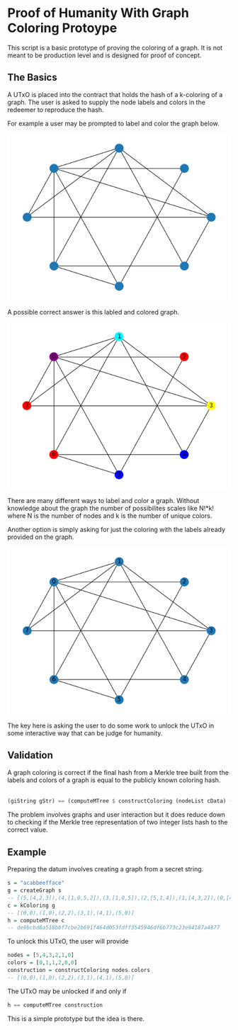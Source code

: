 # Proof of Humanity With Graph Coloring Protoype

This script is a basic prototype of proving the coloring of a graph. It is not meant to be production level and is designed for proof of concept.

## The Basics

A UTxO is placed into the contract that holds the hash of a k-coloring of a graph. The user is asked to supply the node labels and colors in the redeemer to reproduce the hash.

For example a user may be prompted to label and color the graph below.

![Default Graph](py/graph.png "Colorless")

A possible correct answer is this labled and colored graph.

![Colored Graph](py/graph-colored.png "Colored")

There are many different ways to label and color a graph. Without knowledge about the graph the number of possibilites scales like N!*k! where N is the number of nodes and k is the number of unique colors.

Another option is simply asking for just the coloring with the labels already provided on the graph.

![Labled Graph](py/graph-labeled.png "Labled")


The key here is asking the user to do some work to unlock the UTxO in some interactive way that can be judge for humanity.

## Validation

A graph coloring is correct if the final hash from a Merkle tree built from the labels and colors of a graph is equal to the publicly known coloring hash.

```hs

(giString gStr) == (computeMTree $ constructColoring (nodeList cData) (colorList cData))
```

The problem involves graphs and user interaction but it does reduce down to checking if the Merkle tree representation of two integer lists hash to the correct value.

## Example

Preparing the datum involves creating a graph from a secret string.

```hs
s = "acabbeefface"
g = createGraph s
-- [(5,[4,2,3]),(4,[1,0,5,2]),(3,[1,0,5]),(2,[5,1,4]),(1,[4,3,2]),(0,[4,3])]
c = kColoring g
-- [(0,0),(1,0),(2,2),(3,1),(4,1),(5,0)]
h = computeMTree c
-- de9bcbd8a518bbf7cbe2b691f464d053fdff3545946df6b773c23e94187a4877
```

To unlock this UTxO, the user will provide

```hs
nodes = [5,4,3,2,1,0]
colors = [0,1,1,2,0,0]
construction = constructColoring nodes colors
-- [(0,0),(1,0),(2,2),(3,1),(4,1),(5,0)]
```

The UTxO may be unlocked if and only if

```hs
h == computeMTree construction
```

This is a simple prototype but the idea is there.
